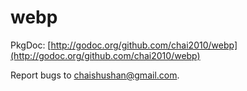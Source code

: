 webp
=====

PkgDoc: [http://godoc.org/github.com/chai2010/webp](http://godoc.org/github.com/chai2010/webp)

Report bugs to <chaishushan@gmail.com>.
